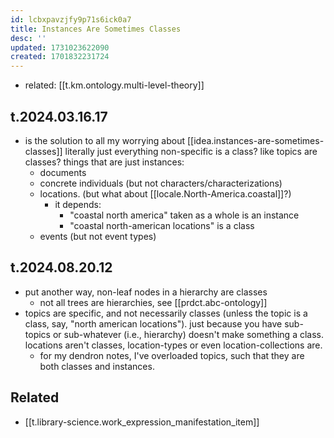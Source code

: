 ```yaml
---
id: lcbxpavzjfy9p71s6ick0a7
title: Instances Are Sometimes Classes
desc: ''
updated: 1731023622090
created: 1701832231724
---
```


- related: [[t.km.ontology.multi-level-theory]]

## t.2024.03.16.17

- is the solution to all my worrying about [[idea.instances-are-sometimes-classes]] literally just everything non-specific is a class? like topics are classes? things that are just instances:
  - documents
  - concrete individuals (but not characters/characterizations)
  - locations. (but what about [[locale.North-America.coastal]]?)
    - it depends: 
      - "coastal north america" taken as a whole is an instance
      - "coastal north-american locations" is a class
  - events (but not event types)

## t.2024.08.20.12

- put another way, non-leaf nodes in a hierarchy are classes
  - not all trees are hierarchies, see [[prdct.abc-ontology]]
- topics are specific, and not necessarily classes (unless the topic is a class, say, "north american locations"). just because you have sub-topics or sub-whatever (i.e., hierarchy) doesn't make something a class. locations aren't classes, location-types or even location-collections are. 
  - for my dendron notes, I've overloaded topics, such that they are both classes and instances. 

## Related

- [[t.library-science.work_expression_manifestation_item]]